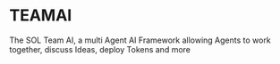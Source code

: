 # TEAMAI
The SOL Team AI, a multi Agent AI Framework allowing Agents to work together, discuss Ideas, deploy Tokens and more
